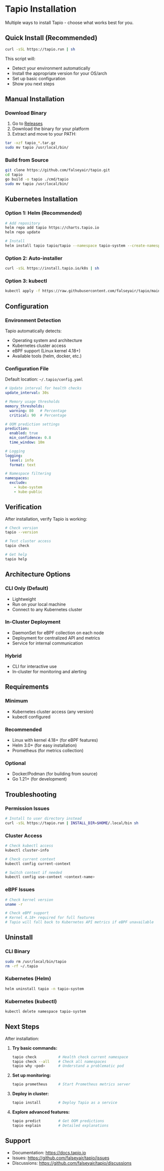 # Tapio Installation

Multiple ways to install Tapio - choose what works best for you.

## Quick Install (Recommended)

```bash
curl -sSL https://tapio.run | sh
```

This script will:
- Detect your environment automatically
- Install the appropriate version for your OS/arch
- Set up basic configuration
- Show you next steps

## Manual Installation

### Download Binary

1. Go to [Releases](https://github.com/falseyair/tapio/releases)
2. Download the binary for your platform
3. Extract and move to your PATH:

```bash
tar -xzf tapio_*.tar.gz
sudo mv tapio /usr/local/bin/
```

### Build from Source

```bash
git clone https://github.com/falseyair/tapio.git
cd tapio
go build -o tapio ./cmd/tapio
sudo mv tapio /usr/local/bin/
```

## Kubernetes Installation

### Option 1: Helm (Recommended)

```bash
# Add repository
helm repo add tapio https://charts.tapio.io
helm repo update

# Install
helm install tapio tapio/tapio --namespace tapio-system --create-namespace
```

### Option 2: Auto-installer

```bash
curl -sSL https://install.tapio.io/k8s | sh
```

### Option 3: kubectl

```bash
kubectl apply -f https://raw.githubusercontent.com/falseyair/tapio/main/deploy/manifests/install.yaml
```

## Configuration

### Environment Detection

Tapio automatically detects:
- Operating system and architecture
- Kubernetes cluster access
- eBPF support (Linux kernel 4.18+)
- Available tools (helm, docker, etc.)

### Configuration File

Default location: `~/.tapio/config.yaml`

```yaml
# Update interval for health checks
update_interval: 30s

# Memory usage thresholds
memory_thresholds:
  warning: 80   # Percentage
  critical: 90  # Percentage

# OOM prediction settings
prediction:
  enabled: true
  min_confidence: 0.8
  time_window: 10m

# Logging
logging:
  level: info
  format: text

# Namespace filtering
namespaces:
  exclude:
    - kube-system
    - kube-public
```

## Verification

After installation, verify Tapio is working:

```bash
# Check version
tapio --version

# Test cluster access
tapio check

# Get help
tapio help
```

## Architecture Options

### CLI Only (Default)
- Lightweight
- Run on your local machine
- Connect to any Kubernetes cluster

### In-Cluster Deployment
- DaemonSet for eBPF collection on each node
- Deployment for centralized API and metrics
- Service for internal communication

### Hybrid
- CLI for interactive use
- In-cluster for monitoring and alerting

## Requirements

### Minimum
- Kubernetes cluster access (any version)
- kubectl configured

### Recommended
- Linux with kernel 4.18+ (for eBPF features)
- Helm 3.0+ (for easy installation)
- Prometheus (for metrics collection)

### Optional
- Docker/Podman (for building from source)
- Go 1.21+ (for development)

## Troubleshooting

### Permission Issues
```bash
# Install to user directory instead
curl -sSL https://tapio.run | INSTALL_DIR=$HOME/.local/bin sh
```

### Cluster Access
```bash
# Check kubectl access
kubectl cluster-info

# Check current context
kubectl config current-context

# Switch context if needed
kubectl config use-context <context-name>
```

### eBPF Issues
```bash
# Check kernel version
uname -r

# Check eBPF support
# Kernel 4.18+ required for full features
# Tapio will fall back to Kubernetes API metrics if eBPF unavailable
```

## Uninstall

### CLI Binary
```bash
sudo rm /usr/local/bin/tapio
rm -rf ~/.tapio
```

### Kubernetes (Helm)
```bash
helm uninstall tapio -n tapio-system
```

### Kubernetes (kubectl)
```bash
kubectl delete namespace tapio-system
```

## Next Steps

After installation:

1. **Try basic commands:**
   ```bash
   tapio check          # Health check current namespace
   tapio check --all    # Check all namespaces
   tapio why <pod>      # Understand a problematic pod
   ```

2. **Set up monitoring:**
   ```bash
   tapio prometheus     # Start Prometheus metrics server
   ```

3. **Deploy in cluster:**
   ```bash
   tapio install        # Deploy Tapio as a service
   ```

4. **Explore advanced features:**
   ```bash
   tapio predict        # Get OOM predictions
   tapio explain        # Detailed explanations
   ```

## Support

- Documentation: https://docs.tapio.io
- Issues: https://github.com/falseyair/tapio/issues
- Discussions: https://github.com/falseyair/tapio/discussions